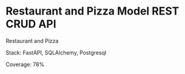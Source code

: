 # Restaurant and Pizza Model REST CRUD API
Restaurant and Pizza

Stack: FastAPI, SQLAlchemy, Postgresql

Coverage: 78%
